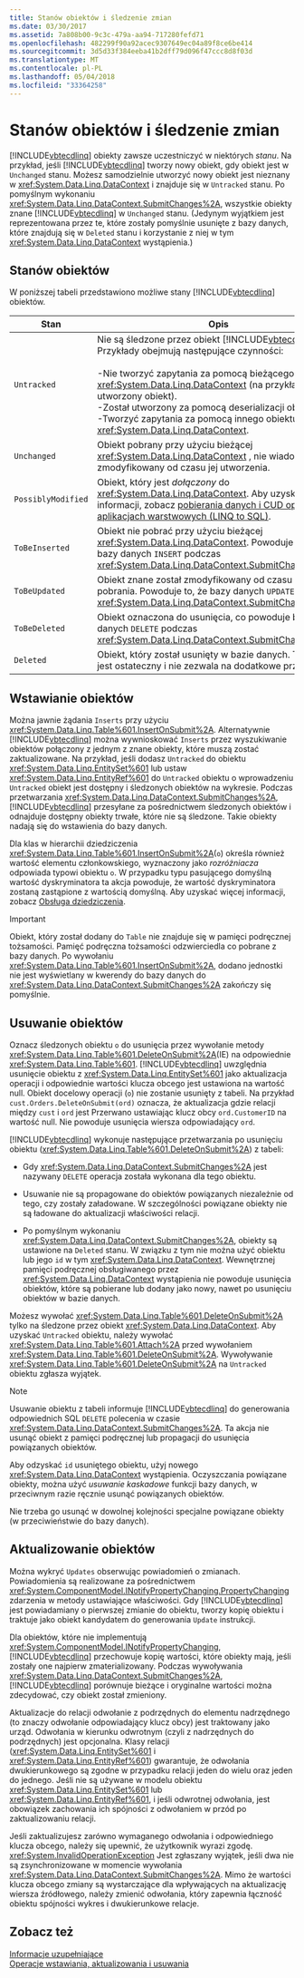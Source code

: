 ```yaml
---
title: Stanów obiektów i śledzenie zmian
ms.date: 03/30/2017
ms.assetid: 7a808b00-9c3c-479a-aa94-717280fefd71
ms.openlocfilehash: 482299f90a92acec9307649ec04a89f8ce6be414
ms.sourcegitcommit: 3d5d33f384eeba41b2dff79d096f47ccc8d8f03d
ms.translationtype: MT
ms.contentlocale: pl-PL
ms.lasthandoff: 05/04/2018
ms.locfileid: "33364258"
---
```

# <a name="object-states-and-change-tracking"></a>Stanów obiektów i śledzenie zmian
[!INCLUDE[vbtecdlinq](../../../../../../includes/vbtecdlinq-md.md)] obiekty zawsze uczestniczyć w niektórych *stanu*. Na przykład, jeśli [!INCLUDE[vbtecdlinq](../../../../../../includes/vbtecdlinq-md.md)] tworzy nowy obiekt, gdy obiekt jest w `Unchanged` stanu. Możesz samodzielnie utworzyć nowy obiekt jest nieznany w <xref:System.Data.Linq.DataContext> i znajduje się w `Untracked` stanu. Po pomyślnym wykonaniu <xref:System.Data.Linq.DataContext.SubmitChanges%2A>, wszystkie obiekty znane [!INCLUDE[vbtecdlinq](../../../../../../includes/vbtecdlinq-md.md)] w `Unchanged` stanu. (Jedynym wyjątkiem jest reprezentowana przez te, które zostały pomyślnie usunięte z bazy danych, które znajdują się w `Deleted` stanu i korzystanie z niej w tym <xref:System.Data.Linq.DataContext> wystąpienia.)  
  
## <a name="object-states"></a>Stanów obiektów  
 W poniższej tabeli przedstawiono możliwe stany [!INCLUDE[vbtecdlinq](../../../../../../includes/vbtecdlinq-md.md)] obiektów.  
  
|Stan|Opis|  
|-----------|-----------------|  
|`Untracked`|Nie są śledzone przez obiekt [!INCLUDE[vbtecdlinq](../../../../../../includes/vbtecdlinq-md.md)]. Przykłady obejmują następujące czynności:<br /><br /> -Nie tworzyć zapytania za pomocą bieżącego obiektu <xref:System.Data.Linq.DataContext> (na przykład nowo utworzony obiekt).<br />-Został utworzony za pomocą deserializacji obiektu<br />-Tworzyć zapytania za pomocą innego obiektu <xref:System.Data.Linq.DataContext>.|  
|`Unchanged`|Obiekt pobrany przy użyciu bieżącej <xref:System.Data.Linq.DataContext> , nie wiadomo, został zmodyfikowany od czasu jej utworzenia.|  
|`PossiblyModified`|Obiekt, który jest *dołączony* do <xref:System.Data.Linq.DataContext>. Aby uzyskać więcej informacji, zobacz [pobierania danych i CUD operacje w aplikacjach warstwowych (LINQ to SQL)](../../../../../../docs/framework/data/adonet/sql/linq/data-retrieval-and-cud-operations-in-n-tier-applications.md).|  
|`ToBeInserted`|Obiekt nie pobrać przy użyciu bieżącej <xref:System.Data.Linq.DataContext>. Powoduje to, że bazy danych `INSERT` podczas <xref:System.Data.Linq.DataContext.SubmitChanges%2A>.|  
|`ToBeUpdated`|Obiekt znane został zmodyfikowany od czasu jej pobrania. Powoduje to, że bazy danych `UPDATE` podczas <xref:System.Data.Linq.DataContext.SubmitChanges%2A>.|  
|`ToBeDeleted`|Obiekt oznaczona do usunięcia, co powoduje bazy danych `DELETE` podczas <xref:System.Data.Linq.DataContext.SubmitChanges%2A>.|  
|`Deleted`|Obiekt, który został usunięty w bazie danych. Ten stan jest ostateczny i nie zezwala na dodatkowe przejścia.|  
  
## <a name="inserting-objects"></a>Wstawianie obiektów  
 Można jawnie żądania `Inserts` przy użyciu <xref:System.Data.Linq.Table%601.InsertOnSubmit%2A>. Alternatywnie [!INCLUDE[vbtecdlinq](../../../../../../includes/vbtecdlinq-md.md)] można wywnioskować `Inserts` przez wyszukiwanie obiektów połączony z jednym z znane obiekty, które muszą zostać zaktualizowane. Na przykład, jeśli dodasz `Untracked` do obiektu <xref:System.Data.Linq.EntitySet%601> lub ustaw <xref:System.Data.Linq.EntityRef%601> do `Untracked` obiektu o wprowadzeniu `Untracked` obiekt jest dostępny i śledzonych obiektów na wykresie. Podczas przetwarzania <xref:System.Data.Linq.DataContext.SubmitChanges%2A>, [!INCLUDE[vbtecdlinq](../../../../../../includes/vbtecdlinq-md.md)] przesyłane za pośrednictwem śledzonych obiektów i odnajduje dostępny obiekty trwałe, które nie są śledzone. Takie obiekty nadają się do wstawienia do bazy danych.  
  
 Dla klas w hierarchii dziedziczenia <xref:System.Data.Linq.Table%601.InsertOnSubmit%2A>(`o`) określa również wartość elementu członkowskiego, wyznaczony jako *rozróżniacza* odpowiada typowi obiektu `o`. W przypadku typu pasującego domyślną wartość dyskryminatora ta akcja powoduje, że wartość dyskryminatora zostaną zastąpione z wartością domyślną. Aby uzyskać więcej informacji, zobacz [Obsługa dziedziczenia](../../../../../../docs/framework/data/adonet/sql/linq/inheritance-support.md).  
  
> [!IMPORTANT]
>  Obiekt, który został dodany do `Table` nie znajduje się w pamięci podręcznej tożsamości. Pamięć podręczna tożsamości odzwierciedla co pobrane z bazy danych. Po wywołaniu <xref:System.Data.Linq.Table%601.InsertOnSubmit%2A>, dodano jednostki nie jest wyświetlany w kwerendy do bazy danych do <xref:System.Data.Linq.DataContext.SubmitChanges%2A> zakończy się pomyślnie.  
  
## <a name="deleting-objects"></a>Usuwanie obiektów  
 Oznacz śledzonych obiektu `o` do usunięcia przez wywołanie metody <xref:System.Data.Linq.Table%601.DeleteOnSubmit%2A>(IE) na odpowiednie <xref:System.Data.Linq.Table%601>. [!INCLUDE[vbtecdlinq](../../../../../../includes/vbtecdlinq-md.md)] uwzględnia usunięcie obiektu z <xref:System.Data.Linq.EntitySet%601> jako aktualizacja operacji i odpowiednie wartości klucza obcego jest ustawiona na wartość null. Obiekt docelowy operacji (`o`) nie zostanie usunięty z tabeli. Na przykład `cust.Orders.DeleteOnSubmit(ord)` oznacza, że aktualizacja gdzie relacji między `cust` i `ord` jest Przerwano ustawiając klucz obcy `ord.CustomerID` na wartość null. Nie powoduje usunięcia wiersza odpowiadający `ord`.  
  
 [!INCLUDE[vbtecdlinq](../../../../../../includes/vbtecdlinq-md.md)] wykonuje następujące przetwarzania po usunięciu obiektu (<xref:System.Data.Linq.Table%601.DeleteOnSubmit%2A>) z tabeli:  
  
-   Gdy <xref:System.Data.Linq.DataContext.SubmitChanges%2A> jest nazywany `DELETE` operacja została wykonana dla tego obiektu.  
  
-   Usuwanie nie są propagowane do obiektów powiązanych niezależnie od tego, czy zostały załadowane. W szczególności powiązane obiekty nie są ładowane do aktualizacji właściwości relacji.  
  
-   Po pomyślnym wykonaniu <xref:System.Data.Linq.DataContext.SubmitChanges%2A>, obiekty są ustawione na `Deleted` stanu. W związku z tym nie można użyć obiektu lub jego `id` w tym <xref:System.Data.Linq.DataContext>. Wewnętrznej pamięci podręcznej obsługiwanego przez <xref:System.Data.Linq.DataContext> wystąpienia nie powoduje usunięcia obiektów, które są pobierane lub dodany jako nowy, nawet po usunięciu obiektów w bazie danych.  
  
 Możesz wywołać <xref:System.Data.Linq.Table%601.DeleteOnSubmit%2A> tylko na śledzone przez obiekt <xref:System.Data.Linq.DataContext>. Aby uzyskać `Untracked` obiektu, należy wywołać <xref:System.Data.Linq.Table%601.Attach%2A> przed wywołaniem <xref:System.Data.Linq.Table%601.DeleteOnSubmit%2A>. Wywoływanie <xref:System.Data.Linq.Table%601.DeleteOnSubmit%2A> na `Untracked` obiektu zgłasza wyjątek.  
  
> [!NOTE]
>  Usuwanie obiektu z tabeli informuje [!INCLUDE[vbtecdlinq](../../../../../../includes/vbtecdlinq-md.md)] do generowania odpowiednich SQL `DELETE` polecenia w czasie <xref:System.Data.Linq.DataContext.SubmitChanges%2A>. Ta akcja nie usunąć obiekt z pamięci podręcznej lub propagacji do usunięcia powiązanych obiektów.  
>   
>  Aby odzyskać `id` usuniętego obiektu, użyj nowego <xref:System.Data.Linq.DataContext> wystąpienia. Oczyszczania powiązane obiekty, można użyć *usuwanie kaskadowe* funkcji bazy danych, w przeciwnym razie ręcznie usunąć powiązanych obiektów.  
>   
>  Nie trzeba go usunąć w dowolnej kolejności specjalne powiązane obiekty (w przeciwieństwie do bazy danych).  
  
## <a name="updating-objects"></a>Aktualizowanie obiektów  
 Można wykryć `Updates` obserwując powiadomień o zmianach. Powiadomienia są realizowane za pośrednictwem <xref:System.ComponentModel.INotifyPropertyChanging.PropertyChanging> zdarzenia w metody ustawiające właściwości. Gdy [!INCLUDE[vbtecdlinq](../../../../../../includes/vbtecdlinq-md.md)] jest powiadamiany o pierwszej zmianie do obiektu, tworzy kopię obiektu i traktuje jako obiekt kandydatem do generowania `Update` instrukcji.  
  
 Dla obiektów, które nie implementują <xref:System.ComponentModel.INotifyPropertyChanging>, [!INCLUDE[vbtecdlinq](../../../../../../includes/vbtecdlinq-md.md)] przechowuje kopię wartości, które obiekty mają, jeśli zostały one najpierw zmaterializowany. Podczas wywoływania <xref:System.Data.Linq.DataContext.SubmitChanges%2A>, [!INCLUDE[vbtecdlinq](../../../../../../includes/vbtecdlinq-md.md)] porównuje bieżące i oryginalne wartości można zdecydować, czy obiekt został zmieniony.  
  
 Aktualizacje do relacji odwołanie z podrzędnych do elementu nadrzędnego (to znaczy odwołanie odpowiadający klucz obcy) jest traktowany jako urząd. Odwołania w kierunku odwrotnym (czyli z nadrzędnych do podrzędnych) jest opcjonalna. Klasy relacji (<xref:System.Data.Linq.EntitySet%601> i <xref:System.Data.Linq.EntityRef%601>) gwarantuje, że odwołania dwukierunkowego są zgodne w przypadku relacji jeden do wielu oraz jeden do jednego. Jeśli nie są używane w modelu obiektu <xref:System.Data.Linq.EntitySet%601> lub <xref:System.Data.Linq.EntityRef%601>, i jeśli odwrotnej odwołania, jest obowiązek zachowania ich spójności z odwołaniem w przód po zaktualizowaniu relacji.  
  
 Jeśli zaktualizujesz zarówno wymaganego odwołania i odpowiedniego klucza obcego, należy się upewnić, że użytkownik wyrazi zgodę. <xref:System.InvalidOperationException> Jest zgłaszany wyjątek, jeśli dwa nie są zsynchronizowane w momencie wywołania <xref:System.Data.Linq.DataContext.SubmitChanges%2A>. Mimo że wartości klucza obcego zmiany są wystarczające dla wpływających na aktualizację wiersza źródłowego, należy zmienić odwołania, który zapewnia łączność obiektu spójności wykres i dwukierunkowe relacje.  
  
## <a name="see-also"></a>Zobacz też  
 [Informacje uzupełniające](../../../../../../docs/framework/data/adonet/sql/linq/background-information.md)  
 [Operacje wstawiania, aktualizowania i usuwania](../../../../../../docs/framework/data/adonet/sql/linq/insert-update-and-delete-operations.md)
